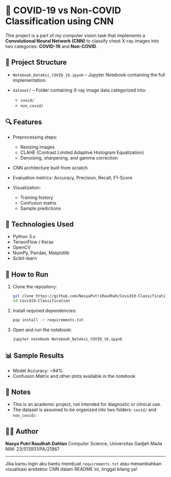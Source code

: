 # 🦠 COVID-19 vs Non-COVID Classification using CNN

This project is a part of my computer vision task that implements a **Convolutional Neural Network (CNN)** to classify chest X-ray images into two categories:
**COVID-19** and **Non-COVID**.

## 📂 Project Structure

* `Notebook_Deteksi_COVID_19.ipynb` – Jupyter Notebook containing the full implementation.
* `dataset/` – Folder containing X-ray image data categorized into:

  * `covid/`
  * `non_covid/`

## 🔍 Features

* Preprocessing steps:

  * Resizing images
  * CLAHE (Contrast Limited Adaptive Histogram Equalization)
  * Denoising, sharpening, and gamma correction
* CNN architecture built from scratch
* Evaluation metrics: Accuracy, Precision, Recall, F1-Score
* Visualization:

  * Training history
  * Confusion matrix
  * Sample predictions

## 🧠 Technologies Used

* Python 3.x
* TensorFlow / Keras
* OpenCV
* NumPy, Pandas, Matplotlib
* Scikit-learn

## 🚀 How to Run

1. Clone the repository:

   ```bash
   git clone https://github.com/NasyaPutriRaudhah/Covid19-Classification.git
   cd Covid19-Classification
   ```

2. Install required dependencies:

   ```bash
   pip install -r requirements.txt
   ```

3. Open and run the notebook:

   ```bash
   jupyter notebook Notebook_Deteksi_COVID_19.ipynb
   ```

## 📊 Sample Results

* Model Accuracy: \~94% 
* Confusion Matrix and other plots available in the notebook

## 📌 Notes

* This is an academic project, not intended for diagnostic or clinical use.
* The dataset is assumed to be organized into two folders: `covid/` and `non_covid/`.

## 👩‍💻 Author

**Nasya Putri Raudhah Dahlan**
Computer Science, Universitas Gadjah Mada
NIM: 23/513931/PA/21967

---

Jika kamu ingin aku bantu membuat `requirements.txt` atau menambahkan visualisasi arsitektur CNN dalam README ini, tinggal bilang ya!
